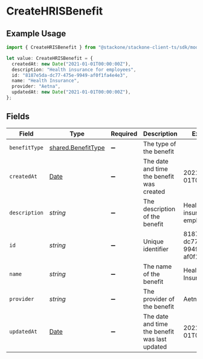 # CreateHRISBenefit

## Example Usage

```typescript
import { CreateHRISBenefit } from "@stackone/stackone-client-ts/sdk/models/shared";

let value: CreateHRISBenefit = {
  createdAt: new Date("2021-01-01T00:00:00Z"),
  description: "Health insurance for employees",
  id: "8187e5da-dc77-475e-9949-af0f1fa4e4e3",
  name: "Health Insurance",
  provider: "Aetna",
  updatedAt: new Date("2021-01-01T00:00:00Z"),
};
```

## Fields

| Field                                                                                         | Type                                                                                          | Required                                                                                      | Description                                                                                   | Example                                                                                       |
| --------------------------------------------------------------------------------------------- | --------------------------------------------------------------------------------------------- | --------------------------------------------------------------------------------------------- | --------------------------------------------------------------------------------------------- | --------------------------------------------------------------------------------------------- |
| `benefitType`                                                                                 | [shared.BenefitType](../../../sdk/models/shared/benefittype.md)                               | :heavy_minus_sign:                                                                            | The type of the benefit                                                                       |                                                                                               |
| `createdAt`                                                                                   | [Date](https://developer.mozilla.org/en-US/docs/Web/JavaScript/Reference/Global_Objects/Date) | :heavy_minus_sign:                                                                            | The date and time the benefit was created                                                     | 2021-01-01T00:00:00Z                                                                          |
| `description`                                                                                 | *string*                                                                                      | :heavy_minus_sign:                                                                            | The description of the benefit                                                                | Health insurance for employees                                                                |
| `id`                                                                                          | *string*                                                                                      | :heavy_minus_sign:                                                                            | Unique identifier                                                                             | 8187e5da-dc77-475e-9949-af0f1fa4e4e3                                                          |
| `name`                                                                                        | *string*                                                                                      | :heavy_minus_sign:                                                                            | The name of the benefit                                                                       | Health Insurance                                                                              |
| `provider`                                                                                    | *string*                                                                                      | :heavy_minus_sign:                                                                            | The provider of the benefit                                                                   | Aetna                                                                                         |
| `updatedAt`                                                                                   | [Date](https://developer.mozilla.org/en-US/docs/Web/JavaScript/Reference/Global_Objects/Date) | :heavy_minus_sign:                                                                            | The date and time the benefit was last updated                                                | 2021-01-01T00:00:00Z                                                                          |